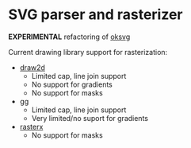 # SVG parser and rasterizer

**EXPERIMENTAL** refactoring of [oksvg](https://github.com/srwiley/oksvg)

Current drawing library support for rasterization:

* [draw2d](https://github.com/llgcode/draw2d)
  * Limited cap, line join support
  * No support for gradients
  * No support for masks
* [gg](https://github.com/fogleman/gg)
  * Limited cap, line join support
  * Very limited/no suport for gradients
* [rasterx](https://github.com/srwiley/rasterx)
  * No support for masks
